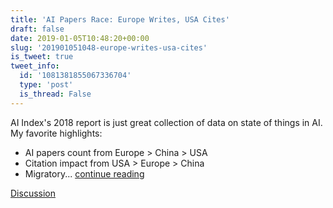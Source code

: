 ```yaml
---
title: 'AI Papers Race: Europe Writes, USA Cites'
draft: false
date: 2019-01-05T10:48:20+00:00
slug: '201901051048-europe-writes-usa-cites'
is_tweet: true
tweet_info:
  id: '1081381855067336704'
  type: 'post'
  is_thread: False
---
```




AI Index's 2018 report is just great collection of data on state of things in AI. My favorite highlights: 

- AI papers count from Europe &gt; China &gt; USA
- Citation impact from USA &gt; Europe &gt; China 
- Migratory... [continue reading](urls[0])

[Discussion](https://x.com/sytelus/status/1081381855067336704)
